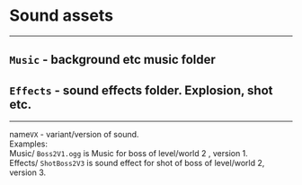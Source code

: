 # Sound assets
---
## `Music` - background etc music folder
## `Effects` - sound effects folder. Explosion, shot etc.
---

name`VX` - variant/version of sound.  
Examples:  
Music/ `Boss2V1.ogg` is Music for boss of level/world 2 , version 1.  
Effects/ `ShotBoss2V3` is sound effect for shot of boss of level/world 2, version 3.